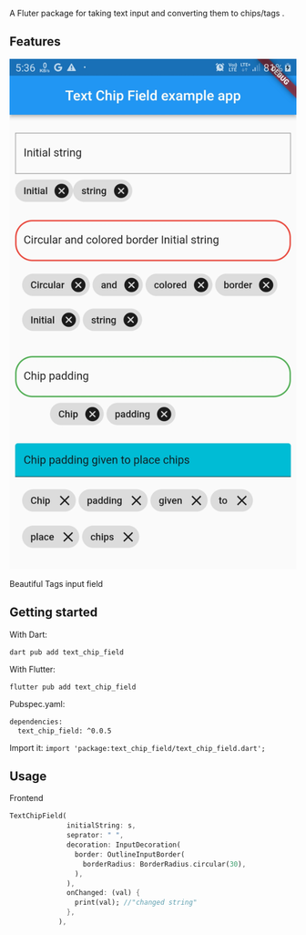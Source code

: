 <!--
This README describes the package. If you publish this package to pub.dev,
this README's contents appear on the landing page for your package.

For information about how to write a good package README, see the guide for
[writing package pages](https://dart.dev/guides/libraries/writing-package-pages).

For general information about developing packages, see the Dart guide for
[creating packages](https://dart.dev/guides/libraries/create-library-packages)
and the Flutter guide for
[developing packages and plugins](https://flutter.dev/developing-packages).
-->

A Fluter package for taking text input and converting them to chips/tags .

## Features

![](https://github.com/kunaljainwin/Flutter/blob/master/ss_13May_2022_1746.jpg)

Beautiful Tags input field

## Getting started

With Dart:

```
dart pub add text_chip_field
```

With Flutter:

```
flutter pub add text_chip_field
```

Pubspec.yaml:

```
dependencies:
  text_chip_field: ^0.0.5
```

Import it:
`import 'package:text_chip_field/text_chip_field.dart';`

## Usage

Frontend

```dart
TextChipField(
              initialString: s,
              seprator: " ",
              decoration: InputDecoration(
                border: OutlineInputBorder(
                  borderRadius: BorderRadius.circular(30),
                ),
              ),
              onChanged: (val) {
                print(val); //"changed string"
              },
            ),
```

<!-- ## Additional information

TODO: Tell users more about the package: where to find more information, how to
contribute to the package, how to file issues, what response they can expect
from the package authors, and more. -->
